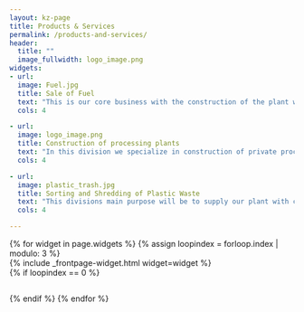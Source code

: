 ```yaml
---
layout: kz-page
title: Products & Services
permalink: /products-and-services/
header:
  title: ""
  image_fullwidth: logo_image.png
widgets:
- url: 
  image: Fuel.jpg
  title: Sale of Fuel
  text: "This is our core business with the construction of the plant we intend on distributing fuel to small and middle scale farmers through direct purchase from the farmers and though satellite fuel stations that are normally found in most villages. In our first year in operations we intend on supplying up to 500,000 Liters of fuel with a goal of tripling that amount by the second year. At a rate of approximately 600 -700ml of fuel per Kg of plastic waste."
  cols: 4

- url: 
  image: logo_image.png
  title: Construction of processing plants
  text: "In this division we specialize in construction of private processing units for own personal use. The plants are customized to fit the specific needs of the client with our main focus being large scale farms with high consumption of diesel and a need for safe disposal of their plastic waste. At a rates starting from of 20,000 USD depending on the consumption needs of the client."
  cols: 4

- url: 
  image: plastic_trash.jpg
  title: Sorting and Shredding of Plastic Waste
  text: "This divisions main purpose will be to supply our plant with clean, graded and shredded plastic, however this division will also sell the clean, graded and shredded plastics to the other consumers in the market that already purchase waste plastic from dumpsites. In our first year of operations we intend riding the environment of 1,000,000 tonnes of plastic. We also intend on redirecting 10% of our income towards awareness creation on the value of plastic waste."
  cols: 4

---
```


<div class="row">
  {% for widget in page.widgets %}
    {% assign loopindex = forloop.index | modulo: 3 %}
    <div id="{{ widget.anchor }}">{% include _frontpage-widget.html widget=widget %}</div>
    {% if loopindex == 0 %}
  <hr style="height:1px; visibility:hidden;" /> <!-- Prevents long first column items from pushing new rows to the right -->
    {% endif %}
  {% endfor %}
</div>
